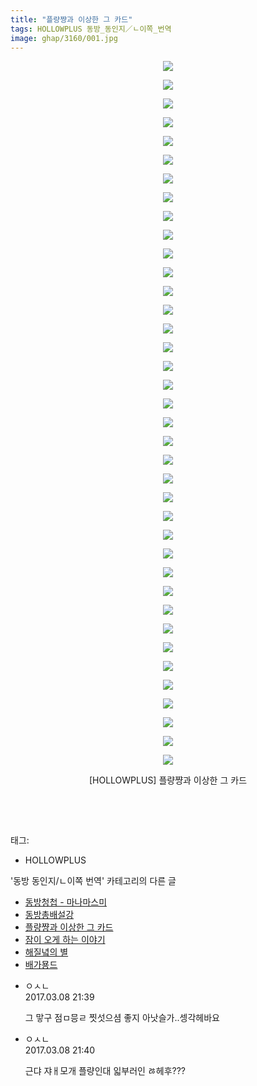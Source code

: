 ```yaml
---
title: "플량쨩과 이상한 그 카드"
tags: HOLLOWPLUS 동방_동인지／ㄴ이쪽_번역
image: ghap/3160/001.jpg
---
```

<div class="article">
<p style="text-align: center; clear: none; float: none;"><img src="{{ site.nasurl }}/ghap/3160/001.jpg"/></p>
<p style="text-align: center; clear: none; float: none;"><img src="{{ site.nasurl }}/ghap/3160/002.jpg"/></p>
<p style="text-align: center; clear: none; float: none;"><img src="{{ site.nasurl }}/ghap/3160/003.jpg"/></p>
<p style="text-align: center; clear: none; float: none;"><img src="{{ site.nasurl }}/ghap/3160/004.jpg"/></p>
<p style="text-align: center; clear: none; float: none;"><img src="{{ site.nasurl }}/ghap/3160/005.jpg"/></p>
<p style="text-align: center; clear: none; float: none;"><img src="{{ site.nasurl }}/ghap/3160/006.jpg"/></p>
<p style="text-align: center; clear: none; float: none;"><img src="{{ site.nasurl }}/ghap/3160/007.jpg"/></p>
<p style="text-align: center; clear: none; float: none;"><img src="{{ site.nasurl }}/ghap/3160/008.jpg"/></p>
<p style="text-align: center; clear: none; float: none;"><img src="{{ site.nasurl }}/ghap/3160/009.jpg"/></p>
<p style="text-align: center; clear: none; float: none;"><img src="{{ site.nasurl }}/ghap/3160/010.jpg"/></p>
<p style="text-align: center; clear: none; float: none;"><img src="{{ site.nasurl }}/ghap/3160/011.jpg"/></p>
<p style="text-align: center; clear: none; float: none;"><img src="{{ site.nasurl }}/ghap/3160/012.jpg"/></p>
<p style="text-align: center; clear: none; float: none;"><img src="{{ site.nasurl }}/ghap/3160/013.jpg"/></p>
<p style="text-align: center; clear: none; float: none;"><img src="{{ site.nasurl }}/ghap/3160/014.jpg"/></p>
<p style="text-align: center; clear: none; float: none;"><img src="{{ site.nasurl }}/ghap/3160/015.jpg"/></p>
<p style="text-align: center; clear: none; float: none;"><img src="{{ site.nasurl }}/ghap/3160/016.jpg"/></p>
<p style="text-align: center; clear: none; float: none;"><img src="{{ site.nasurl }}/ghap/3160/017.jpg"/></p>
<p style="text-align: center; clear: none; float: none;"><img src="{{ site.nasurl }}/ghap/3160/018.jpg"/></p>
<p style="text-align: center; clear: none; float: none;"><img src="{{ site.nasurl }}/ghap/3160/019.jpg"/></p>
<p style="text-align: center; clear: none; float: none;"><img src="{{ site.nasurl }}/ghap/3160/020.jpg"/></p>
<p style="text-align: center; clear: none; float: none;"><img src="{{ site.nasurl }}/ghap/3160/021.jpg"/></p>
<p style="text-align: center; clear: none; float: none;"><img src="{{ site.nasurl }}/ghap/3160/022.jpg"/></p>
<p style="text-align: center; clear: none; float: none;"><img src="{{ site.nasurl }}/ghap/3160/023.jpg"/></p>
<p style="text-align: center; clear: none; float: none;"><img src="{{ site.nasurl }}/ghap/3160/024.jpg"/></p>
<p style="text-align: center; clear: none; float: none;"><img src="{{ site.nasurl }}/ghap/3160/025.jpg"/></p>
<p style="text-align: center; clear: none; float: none;"><img src="{{ site.nasurl }}/ghap/3160/026.jpg"/></p>
<p style="text-align: center; clear: none; float: none;"><img src="{{ site.nasurl }}/ghap/3160/027.jpg"/></p>
<p style="text-align: center; clear: none; float: none;"><img src="{{ site.nasurl }}/ghap/3160/028.jpg"/></p>
<p style="text-align: center; clear: none; float: none;"><img src="{{ site.nasurl }}/ghap/3160/029.jpg"/></p>
<p style="text-align: center; clear: none; float: none;"><img src="{{ site.nasurl }}/ghap/3160/030.jpg"/></p>
<p style="text-align: center; clear: none; float: none;"><img src="{{ site.nasurl }}/ghap/3160/031.jpg"/></p>
<p style="text-align: center; clear: none; float: none;"><img src="{{ site.nasurl }}/ghap/3160/032.jpg"/></p>
<p style="text-align: center; clear: none; float: none;"><img src="{{ site.nasurl }}/ghap/3160/033.jpg"/></p>
<p style="text-align: center; clear: none; float: none;"><img src="{{ site.nasurl }}/ghap/3160/034.jpg"/></p>
<p style="text-align: center; clear: none; float: none;"><img src="{{ site.nasurl }}/ghap/3160/035.jpg"/></p>
<p style="text-align: center; clear: none; float: none;"><img src="{{ site.nasurl }}/ghap/3160/036.jpg"/></p>
<p style="text-align: center; clear: none; float: none;"><img src="{{ site.nasurl }}/ghap/3160/037.jpg"/></p>
<p style="text-align: center; clear: none; float: none;"><img src="{{ site.nasurl }}/ghap/3160/038.jpg"/></p>
<p style="text-align: center; clear: none; float: none;">[HOLLOWPLUS] 플량쨩과 이상한 그 카드</p>
<p style="text-align: center; clear: none; float: none;"><br/></p>
<p><br/></p>
</div><div class="tagTrail">
<p>태그: </p>
<ul>
<li>HOLLOWPLUS</li>
</ul>
</div><div class="another">
<p>'동방 동인지/ㄴ이쪽 번역' 카테고리의 다른 글</p>
<ul>
<li><a href="/2017-03-14-ghap_3170">동방청첩 - 마나마스미</a></li>
<li><a href="/2017-03-10-ghap_3161">동방총배설강</a></li>
<li><a href="/2017-03-07-ghap_3160">플량쨩과 이상한 그 카드</a></li>
<li><a href="/2017-03-02-ghap_3159">잠이 오게 하는 이야기</a></li>
<li><a href="/2017-03-01-ghap_3153">해질녘의 별</a></li>
<li><a href="/2017-02-27-ghap_3152">배가묭드</a></li>
</ul>
</div><div class="cb_module cb_fluid">
<div class="cb_wrt cb_profile">
<div class="comment">
<ul>
<li class="cb_thumb_off" id="comment14934451">
<div class="cb_comment_area">
<div class="cb_info_area">
<div class="cb_section">
<span class="cb_nick_name">ㅇㅅㄴ</span>
</div>
<div class="cb_section">
<span class="cb_date">2017.03.08 21:39 </span>
</div>
</div>
<div class="cb_dsc_comment">
<p class="cb_dsc">
											그 맣구 점ㅁ믕ㄹ 찟섯으셤 좋지 아낫슬가..셍각헤바요
										</p>
</div>
</div></li>
<li class="cb_thumb_off" id="comment14934452">
<div class="cb_comment_area">
<div class="cb_info_area">
<div class="cb_section">
<span class="cb_nick_name">ㅇㅅㄴ</span>
</div>
<div class="cb_section">
<span class="cb_date">2017.03.08 21:40 </span>
</div>
</div>
<div class="cb_dsc_comment">
<p class="cb_dsc">
											근댜 쟈ㅐ모개 플량인대 읿부러인 ㅀ헤후???
										</p>
</div>
</div></li>
</ul>
</div>
</div><!-- commentList close -->
</div>